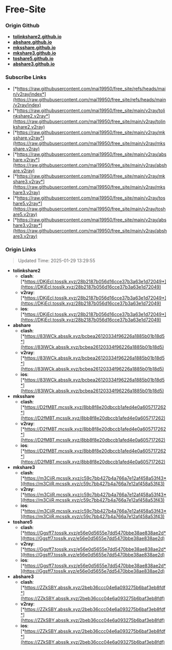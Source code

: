 # Free-Site

### Origin Github

- [**tolinkshare2.github.io**](https://github.com/tolinkshare2/tolinkshare2.github.io)
- [**abshare.github.io**](https://github.com/abshare/abshare.github.io)
- [**mksshare.github.io**](https://github.com/mksshare/mksshare.github.io)
- [**mkshare3.github.io**](https://github.com/mkshare3/mkshare3.github.io)
- [**toshare5.github.io**](https://github.com/toshare5/toshare5.github.io)
- [**abshare3.github.io**](https://github.com/abshare3/abshare3.github.io)

### Subscribe Links

- [*https://raw.githubusercontent.com/mai19950/free_site/refs/heads/main/v2ray/index*](https://raw.githubusercontent.com/mai19950/free_site/refs/heads/main/v2ray/index)
- [*https://raw.githubusercontent.com/mai19950/free_site/main/v2ray/tolinkshare2.v2ray*](https://raw.githubusercontent.com/mai19950/free_site/main/v2ray/tolinkshare2.v2ray)
- [*https://raw.githubusercontent.com/mai19950/free_site/main/v2ray/mksshare.v2ray*](https://raw.githubusercontent.com/mai19950/free_site/main/v2ray/mksshare.v2ray)
- [*https://raw.githubusercontent.com/mai19950/free_site/main/v2ray/abshare.v2ray*](https://raw.githubusercontent.com/mai19950/free_site/main/v2ray/abshare.v2ray)
- [*https://raw.githubusercontent.com/mai19950/free_site/main/v2ray/mkshare3.v2ray*](https://raw.githubusercontent.com/mai19950/free_site/main/v2ray/mkshare3.v2ray)
- [*https://raw.githubusercontent.com/mai19950/free_site/main/v2ray/toshare5.v2ray*](https://raw.githubusercontent.com/mai19950/free_site/main/v2ray/toshare5.v2ray)
- [*https://raw.githubusercontent.com/mai19950/free_site/main/v2ray/abshare3.v2ray*](https://raw.githubusercontent.com/mai19950/free_site/main/v2ray/abshare3.v2ray)

### Origin Links

> Updated Time: 2025-01-29 13:29:55

- **tolinkshare2**
  - **clash**: [*https://DKjEcl.tosslk.xyz/28b2187b056d16cce37b3a63e1d72049*](https://DKjEcl.tosslk.xyz/28b2187b056d16cce37b3a63e1d72049)
  - **v2ray**: [*https://DKjEcl.tosslk.xyz/28b2187b056d16cce37b3a63e1d72049*](https://DKjEcl.tosslk.xyz/28b2187b056d16cce37b3a63e1d72049)
  - **ios**: [*https://DKjEcl.tosslk.xyz/28b2187b056d16cce37b3a63e1d72049*](https://DKjEcl.tosslk.xyz/28b2187b056d16cce37b3a63e1d72049)
- **abshare**
  - **clash**: [*https://83IWCk.absslk.xyz/bcbea26120334f96226a1885b01b18d5*](https://83IWCk.absslk.xyz/bcbea26120334f96226a1885b01b18d5)
  - **v2ray**: [*https://83IWCk.absslk.xyz/bcbea26120334f96226a1885b01b18d5*](https://83IWCk.absslk.xyz/bcbea26120334f96226a1885b01b18d5)
  - **ios**: [*https://83IWCk.absslk.xyz/bcbea26120334f96226a1885b01b18d5*](https://83IWCk.absslk.xyz/bcbea26120334f96226a1885b01b18d5)
- **mksshare**
  - **clash**: [*https://D2fMBT.mcsslk.xyz/8bb8f8e20dbccb1afed4e0a605717262*](https://D2fMBT.mcsslk.xyz/8bb8f8e20dbccb1afed4e0a605717262)
  - **v2ray**: [*https://D2fMBT.mcsslk.xyz/8bb8f8e20dbccb1afed4e0a605717262*](https://D2fMBT.mcsslk.xyz/8bb8f8e20dbccb1afed4e0a605717262)
  - **ios**: [*https://D2fMBT.mcsslk.xyz/8bb8f8e20dbccb1afed4e0a605717262*](https://D2fMBT.mcsslk.xyz/8bb8f8e20dbccb1afed4e0a605717262)
- **mkshare3**
  - **clash**: [*https://m3CiiR.mcsslk.xyz/c59c7bb427b4a766a7e12af458a53f43*](https://m3CiiR.mcsslk.xyz/c59c7bb427b4a766a7e12af458a53f43)
  - **v2ray**: [*https://m3CiiR.mcsslk.xyz/c59c7bb427b4a766a7e12af458a53f43*](https://m3CiiR.mcsslk.xyz/c59c7bb427b4a766a7e12af458a53f43)
  - **ios**: [*https://m3CiiR.mcsslk.xyz/c59c7bb427b4a766a7e12af458a53f43*](https://m3CiiR.mcsslk.xyz/c59c7bb427b4a766a7e12af458a53f43)
- **toshare5**
  - **clash**: [*https://Ggsff7.tosslk.xyz/e56e0d5655e7dd5470bbe38ae838ae2d*](https://Ggsff7.tosslk.xyz/e56e0d5655e7dd5470bbe38ae838ae2d)
  - **v2ray**: [*https://Ggsff7.tosslk.xyz/e56e0d5655e7dd5470bbe38ae838ae2d*](https://Ggsff7.tosslk.xyz/e56e0d5655e7dd5470bbe38ae838ae2d)
  - **ios**: [*https://Ggsff7.tosslk.xyz/e56e0d5655e7dd5470bbe38ae838ae2d*](https://Ggsff7.tosslk.xyz/e56e0d5655e7dd5470bbe38ae838ae2d)
- **abshare3**
  - **clash**: [*https://ZZkSBY.absslk.xyz/2beb36ccc04e6a093275b6baf3eb8fdf*](https://ZZkSBY.absslk.xyz/2beb36ccc04e6a093275b6baf3eb8fdf)
  - **v2ray**: [*https://ZZkSBY.absslk.xyz/2beb36ccc04e6a093275b6baf3eb8fdf*](https://ZZkSBY.absslk.xyz/2beb36ccc04e6a093275b6baf3eb8fdf)
  - **ios**: [*https://ZZkSBY.absslk.xyz/2beb36ccc04e6a093275b6baf3eb8fdf*](https://ZZkSBY.absslk.xyz/2beb36ccc04e6a093275b6baf3eb8fdf)
